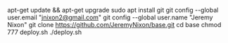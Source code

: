 apt-get update && apt-get upgrade
sudo apt install git
git config --global user.email "jnixon2@gmail.com"
git config --global user.name "Jeremy Nixon"
git clone https://github.com/JeremyNixon/base.git
cd base
chmod 777 deploy.sh
./deploy.sh
